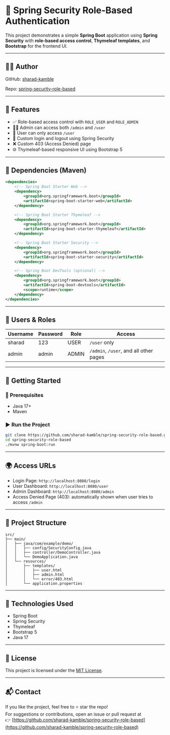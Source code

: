 
# 🔐 Spring Security Role-Based Authentication

This project demonstrates a simple **Spring Boot** application using **Spring Security** with **role-based access control**, **Thymeleaf templates**, and **Bootstrap** for the frontend UI.

---

## 👨‍💻 Author

GitHub: [sharad-kamble](https://github.com/sharad-kamble)

Repo: [spring-security-role-based](https://github.com/sharad-kamble/spring-security-role-based)

---

## 📌 Features

- ✅ Role-based access control with `ROLE_USER` and `ROLE_ADMIN`
- 👨‍💼 Admin can access both `/admin` and `/user`
- 🙋 User can only access `/user`
- 🔐 Custom login and logout using Spring Security
- ❌ Custom 403 (Access Denied) page
- 🌐 Thymeleaf-based responsive UI using Bootstrap 5

---

## 🧩 Dependencies (Maven)

```xml
<dependencies>
    <!-- Spring Boot Starter Web -->
    <dependency>
        <groupId>org.springframework.boot</groupId>
        <artifactId>spring-boot-starter-web</artifactId>
    </dependency>

    <!-- Spring Boot Starter Thymeleaf -->
    <dependency>
        <groupId>org.springframework.boot</groupId>
        <artifactId>spring-boot-starter-thymeleaf</artifactId>
    </dependency>

    <!-- Spring Boot Starter Security -->
    <dependency>
        <groupId>org.springframework.boot</groupId>
        <artifactId>spring-boot-starter-security</artifactId>
    </dependency>

    <!-- Spring Boot DevTools (optional) -->
    <dependency>
        <groupId>org.springframework.boot</groupId>
        <artifactId>spring-boot-devtools</artifactId>
        <scope>runtime</scope>
    </dependency>
</dependencies>
```

---

## 👥 Users & Roles

| Username | Password | Role     | Access                                 |
|----------|----------|----------|----------------------------------------|
| sharad   | 123      | USER     | `/user` only                           |
| admin    | admin    | ADMIN    | `/admin`, `/user`, and all other pages |

---

## 🚀 Getting Started

### 🔧 Prerequisites

- Java 17+
- Maven

### ▶️ Run the Project

```bash
git clone https://github.com/sharad-kamble/spring-security-role-based.git
cd spring-security-role-based
./mvnw spring-boot:run
```

---

## 🌍 Access URLs

- Login Page: `http://localhost:8080/login`
- User Dashboard: `http://localhost:8080/user`
- Admin Dashboard: `http://localhost:8080/admin`
- Access Denied Page (403): automatically shown when user tries to access `/admin`

---

## 📂 Project Structure

```
src/
├── main/
│   ├── java/com/example/demo/
│   │   ├── config/SecurityConfig.java
│   │   ├── controller/DemoController.java
│   │   └── DemoApplication.java
│   └── resources/
│       ├── templates/
│       │   ├── user.html
│       │   ├── admin.html
│       │   └── error/403.html
│       └── application.properties
```

---

## 🧰 Technologies Used

- Spring Boot
- Spring Security
- Thymeleaf
- Bootstrap 5
- Java 17

---

## 📄 License

This project is licensed under the [MIT License](LICENSE).

---

## 📬 Contact

If you like the project, feel free to ⭐ star the repo!  
For suggestions or contributions, open an issue or pull request at  
👉 [https://github.com/sharad-kamble/spring-security-role-based](https://github.com/sharad-kamble/spring-security-role-based)
